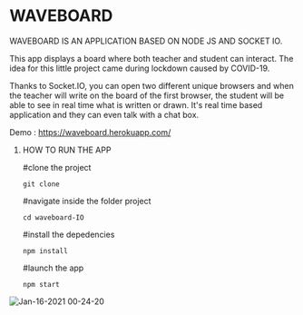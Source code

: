 # WAVEBOARD

WAVEBOARD IS AN APPLICATION BASED ON NODE JS AND SOCKET IO.

This app displays a board where both teacher and student can interact. 
The idea for this little project came during lockdown caused by COVID-19.

Thanks to Socket.IO, you can open two different unique browsers and when the teacher will write on the board of the first browser, the student will be able to see in real time what is written or drawn.
It's real time based application and they can even talk with a chat box.

Demo : https://waveboard.herokuapp.com/





1. HOW TO RUN THE APP
    
    #clone the project
    ```
    git clone 
    ```
    #navigate inside the folder project
    ```
    cd waveboard-IO
    ```
    #install the depedencies
    ```
    npm install 
    ```
    
    #launch the app
    ```
    npm start
    ```
 
![Jan-16-2021 00-24-20](https://user-images.githubusercontent.com/39710677/104788102-982ea400-5791-11eb-8b49-5afe982eee05.gif)

